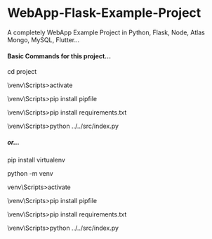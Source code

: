 # WebApp-Flask-Example-Project
A completely WebApp Example Project in Python, Flask,  Node, Atlas Mongo, MySQL, Flutter...

#### Basic Commands for this project...

cd project

\venv\Scripts>activate

\venv\Scripts>pip install pipfile

\venv\Scripts>pip install requirements.txt

\venv\Scripts>python ../../src/index.py

##### or...

pip install virtualenv

python -m venv

venv\Scripts>activate

\venv\Scripts>pip install pipfile

\venv\Scripts>pip install requirements.txt

\venv\Scripts>python ../../src/index.py







